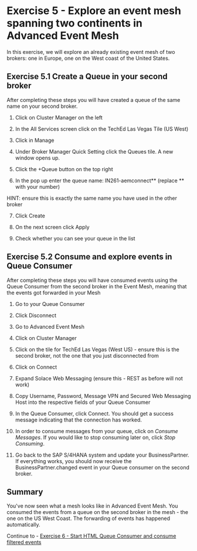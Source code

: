 # Exercise 5 - Explore an event mesh spanning two continents in Advanced Event Mesh

In this exercise, we will explore an already existing event mesh of two brokers: one in Europe, one on the West coast of the United States. 

## Exercise 5.1 Create a Queue in your second broker

After completing these steps you will have created a queue of the same name on your second broker.

1. Click on Cluster Manager on the left
  
2. In the All Services screen click on the TechEd Las Vegas Tile (US West)
  
3. Click in Manage
  
4. Under Broker Manager Quick Setting click the Queues tile. A new window opens up.
  
5. Click the +Queue button on the top right
  
6. In the pop up enter the queue name: IN261-aemconnect** (replace ** with your number)

HINT: ensure this is exactly the same name you have used in the other broker
  
7. Click Create
  
8. On the next screen click Apply
  
9. Check whether you can see your queue in the list  

## Exercise 5.2 Consume and explore events in Queue Consumer 

After completing these steps you will have consumed events using the Queue Consumer from the second broker in the Event Mesh, meaning that the events got forwarded in your Mesh

1. Go to your Queue Consumer

2. Click Disconnect

3. Go to Advanced Event Mesh

4. Click on Cluster Manager

5. Click on the tile for TechEd Las Vegas (West US) - ensure this is the second broker, not the one that you just disconnected from

6. Click on Connect

7. Expand Solace Web Messaging (ensure this - REST as before will not work)

8. Copy Username, Password, Message VPN and Secured Web Messaging Host into the respective fields of your Queue Consumer

9. In the Queue Consumer, click Connect. You should get a success message indicating that the connection has worked.

1. In order to consume messages from your queue, click on *Consume Messages*. If you would like to stop consuming later on, click *Stop Consuming*.

2. Go back to the SAP S/4HANA system and update your BusinessPartner. If everything works, you should now receive the BusinessPartner.changed event in your Queue consumer on the second broker.

## Summary

You've now seen what a mesh looks like in Advanced Event Mesh. You consumed the events from a queue on the second broker in the mesh - the one on the US West Coast. The forwarding of events has happened automatically.

Continue to - [Exercise 6 - Start HTML Queue Consumer and consume filtered events](../ex6/README.md)


